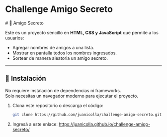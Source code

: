 <h1> Challenge Amigo Secreto</h1>
# 🎁 Amigo Secreto

Este es un proyecto sencillo en **HTML, CSS y JavaScript** que permite a los usuarios:
- Agregar nombres de amigos a una lista.
- Mostrar en pantalla todos los nombres ingresados.
- Sortear de manera aleatoria un amigo secreto.

---

## 🚀 Instalación

No requiere instalación de dependencias ni frameworks.  
Solo necesitas un navegador moderno para ejecutar el proyecto.

1. Clona este repositorio o descarga el código:
   ```bash
   git clone https://github.com/juanicolla/challenge-amigo-secreto.git

2. Ingresá a este enlace:
    https://juanicolla.github.io/challenge-amigo-secreto/

